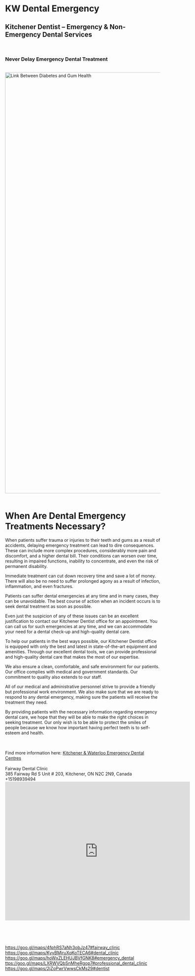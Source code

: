 		
<div class="mbr-container">

<h1>KW Dental Emergency	
</h1>
<h2>
Kitchener Dentist – Emergency & Non-Emergency Dental Services</h2><br>
<h3>Never Delay Emergency Dental Treatment</h3>
</div>
<br>
<img width="2048" height="1365" alt="Link Between Diabetes and Gum Health" data-srcset="https://cdn-bcljp.nitrocdn.com/ovkaxEtExBAfFcPCUcEDCeHifuOjmqJj/assets/static/optimized/rev-027120d/wp-content/uploads/2021/03/Link-Between-Diabetes-and-Gum-Health-Kitchener-dentist-200x133.jpg 200w, https://cdn-bcljp.nitrocdn.com/ovkaxEtExBAfFcPCUcEDCeHifuOjmqJj/assets/static/optimized/rev-027120d/wp-content/uploads/2021/03/Link-Between-Diabetes-and-Gum-Health-Kitchener-dentist-400x267.jpg 400w, https://cdn-bcljp.nitrocdn.com/ovkaxEtExBAfFcPCUcEDCeHifuOjmqJj/assets/static/optimized/rev-027120d/wp-content/uploads/2021/03/Link-Between-Diabetes-and-Gum-Health-Kitchener-dentist-600x400.jpg 600w, https://cdn-bcljp.nitrocdn.com/ovkaxEtExBAfFcPCUcEDCeHifuOjmqJj/assets/static/optimized/rev-027120d/wp-content/uploads/2021/03/Link-Between-Diabetes-and-Gum-Health-Kitchener-dentist-800x533.jpg 800w, https://cdn-bcljp.nitrocdn.com/ovkaxEtExBAfFcPCUcEDCeHifuOjmqJj/assets/static/optimized/rev-027120d/wp-content/uploads/2021/03/Link-Between-Diabetes-and-Gum-Health-Kitchener-dentist-1200x800.jpg 1200w, https://cdn-bcljp.nitrocdn.com/ovkaxEtExBAfFcPCUcEDCeHifuOjmqJj/assets/static/optimized/rev-027120d/wp-content/uploads/2021/03/Link-Between-Diabetes-and-Gum-Health-Kitchener-dentist.jpg 2048w" data-sizes="auto" data-lazy-src="https://cdn-bcljp.nitrocdn.com/ovkaxEtExBAfFcPCUcEDCeHifuOjmqJj/assets/static/optimized/rev-027120d/wp-content/uploads/2021/03/Link-Between-Diabetes-and-Gum-Health-Kitchener-dentist.jpg" nitro-lazy-srcset="https://cdn-bcljp.nitrocdn.com/ovkaxEtExBAfFcPCUcEDCeHifuOjmqJj/assets/static/optimized/rev-027120d/wp-content/uploads/2021/03/Link-Between-Diabetes-and-Gum-Health-Kitchener-dentist-200x133.jpg 200w, https://cdn-bcljp.nitrocdn.com/ovkaxEtExBAfFcPCUcEDCeHifuOjmqJj/assets/static/optimized/rev-027120d/wp-content/uploads/2021/03/Link-Between-Diabetes-and-Gum-Health-Kitchener-dentist-400x267.jpg 400w, https://cdn-bcljp.nitrocdn.com/ovkaxEtExBAfFcPCUcEDCeHifuOjmqJj/assets/static/optimized/rev-027120d/wp-content/uploads/2021/03/Link-Between-Diabetes-and-Gum-Health-Kitchener-dentist-600x400.jpg 600w, https://cdn-bcljp.nitrocdn.com/ovkaxEtExBAfFcPCUcEDCeHifuOjmqJj/assets/static/optimized/rev-027120d/wp-content/uploads/2021/03/Link-Between-Diabetes-and-Gum-Health-Kitchener-dentist-800x533.jpg 800w, https://cdn-bcljp.nitrocdn.com/ovkaxEtExBAfFcPCUcEDCeHifuOjmqJj/assets/static/optimized/rev-027120d/wp-content/uploads/2021/03/Link-Between-Diabetes-and-Gum-Health-Kitchener-dentist-1200x800.jpg 1200w, https://cdn-bcljp.nitrocdn.com/ovkaxEtExBAfFcPCUcEDCeHifuOjmqJj/assets/static/optimized/rev-027120d/wp-content/uploads/2021/03/Link-Between-Diabetes-and-Gum-Health-Kitchener-dentist.jpg 2048w" nitro-lazy-src="https://cdn-bcljp.nitrocdn.com/ovkaxEtExBAfFcPCUcEDCeHifuOjmqJj/assets/static/optimized/rev-027120d/wp-content/uploads/2021/03/Link-Between-Diabetes-and-Gum-Health-Kitchener-dentist.jpg" class="attachment-full size-full lazyload wp-post-image lazyautosizes lazyloaded" nitro-lazy-empty="" id="MTAwNDoxNDkx-1" src="https://cdn-bcljp.nitrocdn.com/ovkaxEtExBAfFcPCUcEDCeHifuOjmqJj/assets/static/optimized/rev-027120d/wp-content/uploads/2021/03/Link-Between-Diabetes-and-Gum-Health-Kitchener-dentist.jpg" draggable="false" sizes="345px" srcset="https://cdn-bcljp.nitrocdn.com/ovkaxEtExBAfFcPCUcEDCeHifuOjmqJj/assets/static/optimized/rev-027120d/wp-content/uploads/2021/03/Link-Between-Diabetes-and-Gum-Health-Kitchener-dentist-200x133.jpg 200w, https://cdn-bcljp.nitrocdn.com/ovkaxEtExBAfFcPCUcEDCeHifuOjmqJj/assets/static/optimized/rev-027120d/wp-content/uploads/2021/03/Link-Between-Diabetes-and-Gum-Health-Kitchener-dentist-400x267.jpg 400w, https://cdn-bcljp.nitrocdn.com/ovkaxEtExBAfFcPCUcEDCeHifuOjmqJj/assets/static/optimized/rev-027120d/wp-content/uploads/2021/03/Link-Between-Diabetes-and-Gum-Health-Kitchener-dentist-600x400.jpg 600w, https://cdn-bcljp.nitrocdn.com/ovkaxEtExBAfFcPCUcEDCeHifuOjmqJj/assets/static/optimized/rev-027120d/wp-content/uploads/2021/03/Link-Between-Diabetes-and-Gum-Health-Kitchener-dentist-800x533.jpg 800w, https://cdn-bcljp.nitrocdn.com/ovkaxEtExBAfFcPCUcEDCeHifuOjmqJj/assets/static/optimized/rev-027120d/wp-content/uploads/2021/03/Link-Between-Diabetes-and-Gum-Health-Kitchener-dentist-1200x800.jpg 1200w, https://cdn-bcljp.nitrocdn.com/ovkaxEtExBAfFcPCUcEDCeHifuOjmqJj/assets/static/optimized/rev-027120d/wp-content/uploads/2021/03/Link-Between-Diabetes-and-Gum-Health-Kitchener-dentist.jpg 2048w">
 <br> <br>
<h1>When Are Dental Emergency Treatments Necessary?</h1>
<p>
When patients suffer trauma or injuries to their teeth and gums as a result of accidents, delaying emergency treatment can lead to dire consequences. These can include more complex procedures, considerably more pain and discomfort, and a higher dental bill. Their conditions can worsen over time, resulting in impaired functions, inability to concentrate, and even the risk of permanent disability. 

Immediate treatment can cut down recovery time and save a lot of money. There will also be no need to suffer prolonged agony as a result of infection, inflammation, and even fractures. 

Patients can suffer dental emergencies at any time and in many cases, they can be unavoidable. The best course of action when an incident occurs is to seek dental treatment as soon as possible.

Even just the suspicion of any of these issues can be an excellent justification to contact our Kitchener Dentist office for an appointment. You can call us for such emergencies at any time, and we can accommodate your need for a dental check-up and high-quality dental care.

To help our patients in the best ways possible, our Kitchener Dentist office is equipped with only the best and latest in state-of-the-art equipment and amenities. Through our excellent dental tools, we can provide professional and high-quality dental care that makes the most of our expertise.

We also ensure a clean, comfortable, and safe environment for our patients. Our office complies with medical and government standards. Our commitment to quality also extends to our staff. 

All of our medical and administrative personnel strive to provide a friendly but professional work environment. We also make sure that we are ready to respond to any dental emergency, making sure the patients will receive the treatment they need.

By providing patients with the necessary information regarding emergency dental care, we hope that they will be able to make the right choices in seeking treatment. Our only wish is to be able to protect the smiles of people because we know how important having perfect teeth is to self-esteem and health.	
</p>
<br><br>Find more information here: <a href="https://www.kwdentalemergency.com/">Kitchener & Waterloo Emergency Dental Centres
</a><br><br>
Fairway Dental Clinic<br>
385 Fairway Rd S Unit # 203, Kitchener, ON N2C 2N9, Canada<br>
+15198939494<br>

<iframe src="https://www.google.com/maps/embed?pb=!1m14!1m8!1m3!1d46367.16965430394!2d-80.440758!3d43.419911!3m2!1i1024!2i768!4f13.1!3m3!1m2!1s0x0%3A0x2c3199ba051ccea6!2sFairway%20Dental%20Clinic!5e0!3m2!1sen!2sus!4v1623108796019!5m2!1sen!2sus" width="600" height="450" style="border:0;" allowfullscreen="" loading="lazy"></iframe>

<br>
<br>

<br><br>


<a href="https://goo.gl/maps/4fphRS7aNh3obJz47#fairway_clinic">
https://goo.gl/maps/4fphRS7aNh3obJz47#fairway_clinic</a><br>
<a href="https://goo.gl/maps/KyyBMjruXqKoTECA6#dental_clinic">
https://goo.gl/maps/KyyBMjruXqKoTECA6#dental_clinic</a><br>
<a href="https://goo.gl/maps/hoWxZLEHUJBVfGNK8#emergency_dental">
https://goo.gl/maps/hoWxZLEHUJBVfGNK8#emergency_dental</a><br>
<a href="https://goo.gl/maps/LXRWVQbSnMheRgop7#professional_dental_clinic">
ttps://goo.gl/maps/LXRWVQbSnMheRgop7#professional_dental_clinic</a><br>
<a href="https://goo.gl/maps/2jZoPwrVwwsCkMs29#dentist">
https://goo.gl/maps/2jZoPwrVwwsCkMs29#dentist</a><br>
<br><br>
  </div>
